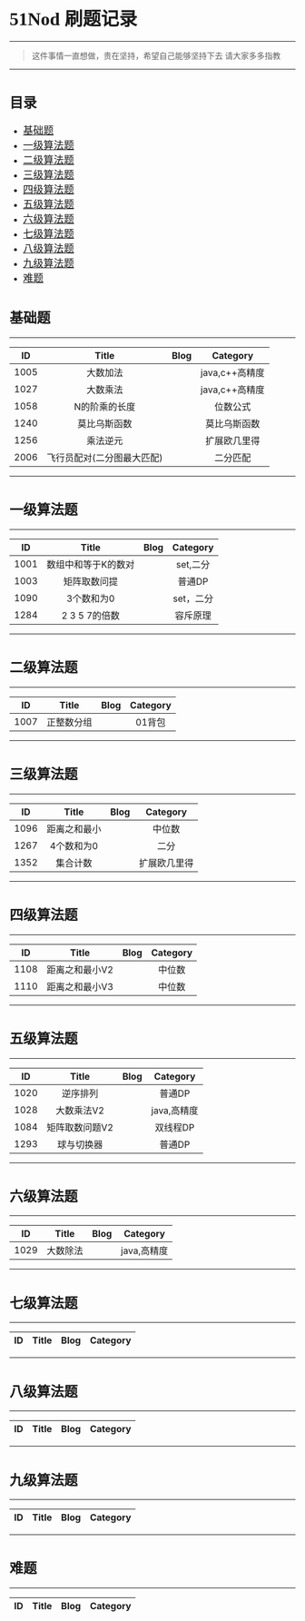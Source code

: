 # <font face="微软雅黑" size=6>51Nod 刷题记录</font>
---
> 这件事情一直想做，贵在坚持，希望自己能够坚持下去
> 请大家多多指教
---
# <font face="微软雅黑" size=5>目录</font> #
* <font size=4>[基础题](#0)</font>
* <font size=4>[一级算法题](#1)</font>
* <font size=4>[二级算法题](#2)</font>
* <font size=4>[三级算法题](#3)</font>
* <font size=4>[四级算法题](#4)</font>
* <font size=4>[五级算法题](#5)</font>
* <font size=4>[六级算法题](#6)</font>
* <font size=4>[七级算法题](#7)</font>
* <font size=4>[八级算法题](#8)</font>
* <font size=4>[九级算法题](#9)</font>
* <font size=4>[难题](#10)</font>

## <h1 id="0"><font face="微软雅黑" size=5>基础题</font></h1> ##
---
|  ID  |           Title            | Blog |    Category    |
|:----:|:--------------------------:|:----:|:--------------:|
| 1005 |          大数加法          |      | java,c++高精度 |
| 1027 |          大数乘法          |      | java,c++高精度 |
| 1058 |       N的阶乘的长度        |      |    位数公式    |
| 1240 |        莫比乌斯函数        |      |  莫比乌斯函数  |
| 1256 |          乘法逆元          |      |  扩展欧几里得  |
| 2006 | 飞行员配对(二分图最大匹配) |      |    二分匹配    |
---
## <h1 id="1"><font face="微软雅黑" size=5>一级算法题</font></h1> ##
---
|  ID  |        Title        | Blog | Category  |
|:----:|:-------------------:|:----:|:---------:|
| 1001 | 数组中和等于K的数对 |      | set,二分  |
| 1003 |    矩阵取数问提     |      |  普通DP   |
| 1090 |   3个数和为0   |      | set，二分 |
| 1284 |    2 3 5 7的倍数    |      | 容斥原理  |
---
## <h1 id="2"><font face="微软雅黑" size=5>二级算法题</font></h1> ##
---
|  ID  |      Title      | Blog | Category |
|:----:|:---------------:|:----:|:--------:|
| 1007 | 正整数分组 |      |  01背包  |
---
## <h1 id="3"><font face="微软雅黑" size=5>三级算法题</font></h1> ##
---
|  ID  |    Title     | Blog |   Category   |
|:----:|:------------:|:----:|:------------:|
| 1096 | 距离之和最小 |      |    中位数    |
| 1267 |  4个数和为0  |      |     二分     |
| 1352 |   集合计数   |      | 扩展欧几里得 |
---
## <h1 id="4"><font face="微软雅黑" size=5>四级算法题</font></h1> ##
---
|  ID  |     Title      | Blog | Category |
|:----:|:--------------:|:----:|:--------:|
| 1108 | 距离之和最小V2 |      |  中位数  |
| 1110 | 距离之和最小V3 |      |  中位数  |
---
## <h1 id="5"><font face="微软雅黑" size=5>五级算法题</font></h1> ##
---
|  ID  |     Title      | Blog |  Category   |
|:----:|:--------------:|:----:|:-----------:|
| 1020 |    逆序排列    |      |   普通DP    |
| 1028 |   大数乘法V2   |      | java,高精度 |
| 1084 | 矩阵取数问题V2 |      |  双线程DP   |
| 1293 |   球与切换器   |      |   普通DP    |
---
## <h1 id="6"><font face="微软雅黑" size=5>六级算法题</font></h1> ##
---
|  ID  |  Title   | Blog |  Category   |
|:----:|:--------:|:----:|:-----------:|
| 1029 | 大数除法 |      | java,高精度 |
---
## <h1 id="7"><font face="微软雅黑" size=5>七级算法题</font></h1> ##
---
| ID  | Title | Blog | Category |
|:---:|:-----:|:----:|:--------:|

---
## <h1 id="8"><font face="微软雅黑" size=5>八级算法题</font></h1> ##
---
| ID  | Title | Blog | Category |
|:---:|:-----:|:----:|:--------:|

---
## <h1 id="9"><font face="微软雅黑" size=5>九级算法题</font></h1> ##
---
| ID  | Title | Blog | Category |
|:---:|:-----:|:----:|:--------:|

---
## <h1 id="10"><font face="微软雅黑" size=5>难题</font></h1> ##
---
|  ID  |  Title   | Blog |  Category   |
|:----:|:--------:|:----:|:-----------:|
